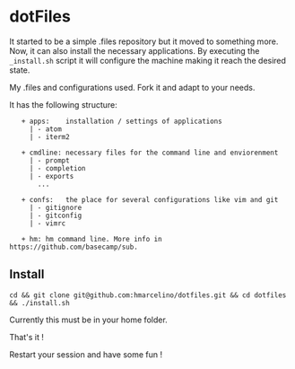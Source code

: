 # dotFiles

It started to be a simple .files repository but it moved to something more. Now, it can also install the necessary applications. By executing the `_install.sh` script it will configure the machine making it reach the desired state.

My .files and configurations used. Fork it and adapt to your needs.

It has the following structure:

```
   + apps:    installation / settings of applications
     | - atom
     | - iterm2

   + cmdline: necessary files for the command line and enviorenment
   	 | - prompt
   	 | - completion
   	 | - exports
   	   ...

   + confs:   the place for several configurations like vim and git
   	 | - gitignore
   	 | - gitconfig
   	 | - vimrc

   + hm: hm command line. More info in https://github.com/basecamp/sub.

```

## Install

`cd && git clone git@github.com:hmarcelino/dotfiles.git && cd dotfiles && ./install.sh `

Currently this must be in your home folder.

That's it !

Restart your session and have some fun !
